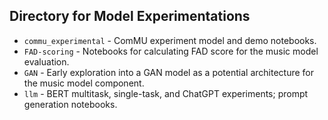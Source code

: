 ## Directory for Model Experimentations

- ```commu_experimental``` - ComMU experiment model and demo notebooks.
- ```FAD-scoring``` - Notebooks for calculating FAD score for the music model evaluation.
- ```GAN``` - Early exploration into a GAN model as a potential architecture for the music model component.
- ```llm``` - BERT multitask, single-task, and ChatGPT experiments; prompt generation notebooks.